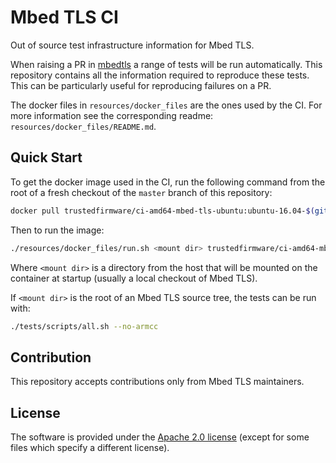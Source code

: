 # Mbed TLS CI

Out of source test infrastructure information for Mbed TLS.

When raising a PR in [mbedtls](https://github.com/ARMmbed/mbedtls) a range of tests will be run automatically. This repository contains all the information required to reproduce these tests. This can be particularly useful for reproducing failures on a PR.

The docker files in `resources/docker_files` are the ones used by the CI. For more information see the corresponding readme: `resources/docker_files/README.md`.

## Quick Start

To get the docker image used in the CI, run the following command from the root of a fresh checkout of the `master` branch of this repository:
```sh
docker pull trustedfirmware/ci-amd64-mbed-tls-ubuntu:ubuntu-16.04-$(git hash-object resources/docker_files/ubuntu-16.04/Dockerfile)
```
Then to run the image:
```sh
./resources/docker_files/run.sh <mount dir> trustedfirmware/ci-amd64-mbed-tls-ubuntu:ubuntu-16.04-$(git hash-object resources/docker_files/ubuntu-16.04/Dockerfile)
```
Where `<mount dir>` is a directory from the host that will be mounted on the container at startup (usually a local checkout of Mbed TLS).

If `<mount dir>` is the root of an Mbed TLS source tree, the tests can be run with:
```sh
./tests/scripts/all.sh --no-armcc
```

## Contribution

This repository accepts contributions only from Mbed TLS maintainers.

## License

The software is provided under the [Apache 2.0 license](LICENSE) (except for some files which specify a different license).
